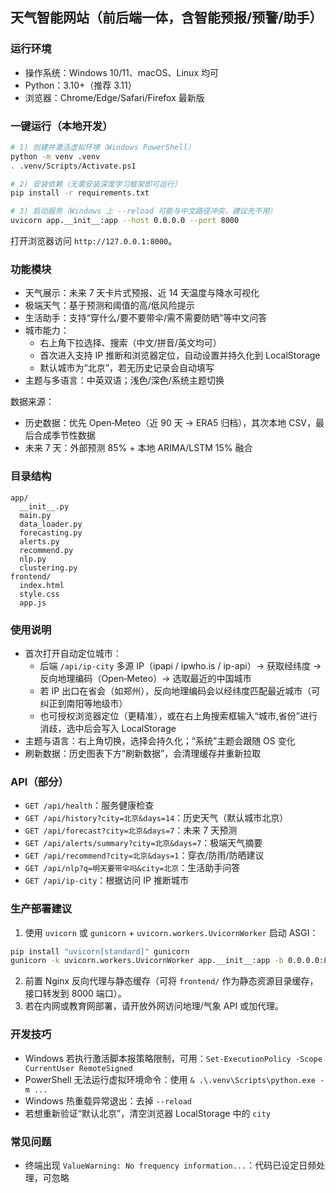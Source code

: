 ## 天气智能网站（前后端一体，含智能预报/预警/助手）

### 运行环境
- 操作系统：Windows 10/11、macOS、Linux 均可
- Python：3.10+（推荐 3.11）
- 浏览器：Chrome/Edge/Safari/Firefox 最新版

### 一键运行（本地开发）
```bash
# 1) 创建并激活虚拟环境（Windows PowerShell）
python -m venv .venv
. .venv/Scripts/Activate.ps1

# 2) 安装依赖（无需安装深度学习框架即可运行）
pip install -r requirements.txt

# 3) 启动服务（Windows 上 --reload 可能与中文路径冲突，建议先不用）
uvicorn app.__init__:app --host 0.0.0.0 --port 8000
```

打开浏览器访问 `http://127.0.0.1:8000`。

### 功能模块
- 天气展示：未来 7 天卡片式预报、近 14 天温度与降水可视化
- 极端天气：基于预测和阈值的高/低风险提示
- 生活助手：支持“穿什么/要不要带伞/需不需要防晒”等中文问答
- 城市能力：
  - 右上角下拉选择、搜索（中文/拼音/英文均可）
  - 首次进入支持 IP 推断和浏览器定位，自动设置并持久化到 LocalStorage
  - 默认城市为“北京”，若无历史记录会自动填写
- 主题与多语言：中英双语；浅色/深色/系统主题切换

数据来源：
- 历史数据：优先 Open‑Meteo（近 90 天 → ERA5 归档），其次本地 CSV，最后合成季节性数据
- 未来 7 天：外部预测 85% + 本地 ARIMA/LSTM 15% 融合

### 目录结构
```
app/
  __init__.py
  main.py
  data_loader.py
  forecasting.py
  alerts.py
  recommend.py
  nlp.py
  clustering.py
frontend/
  index.html
  style.css
  app.js
```

### 使用说明
- 首次打开自动定位城市：
  - 后端 `/api/ip-city` 多源 IP（ipapi / ipwho.is / ip-api）→ 获取经纬度 → 反向地理编码（Open‑Meteo）→ 选取最近的中国城市
  - 若 IP 出口在省会（如郑州），反向地理编码会以经纬度匹配最近城市（可纠正到南阳等地级市）
  - 也可授权浏览器定位（更精准），或在右上角搜索框输入“城市,省份”进行消歧，选中后会写入 LocalStorage
- 主题与语言：右上角切换，选择会持久化；“系统”主题会跟随 OS 变化
- 刷新数据：历史图表下方“刷新数据”，会清理缓存并重新拉取

### API（部分）
- `GET /api/health`：服务健康检查
- `GET /api/history?city=北京&days=14`：历史天气（默认城市北京）
- `GET /api/forecast?city=北京&days=7`：未来 7 天预测
- `GET /api/alerts/summary?city=北京&days=7`：极端天气摘要
- `GET /api/recommend?city=北京&days=1`：穿衣/防雨/防晒建议
- `GET /api/nlp?q=明天要带伞吗&city=北京`：生活助手问答
- `GET /api/ip-city`：根据访问 IP 推断城市

### 生产部署建议
1) 使用 `uvicorn` 或 `gunicorn` + `uvicorn.workers.UvicornWorker` 启动 ASGI：
```bash
pip install "uvicorn[standard]" gunicorn
gunicorn -k uvicorn.workers.UvicornWorker app.__init__:app -b 0.0.0.0:8000 --workers 2 --threads 8
```
2) 前置 Nginx 反向代理与静态缓存（可将 `frontend/` 作为静态资源目录缓存，接口转发到 8000 端口）。
3) 若在内网或教育网部署，请开放外网访问地理/气象 API 或加代理。

### 开发技巧
- Windows 若执行激活脚本报策略限制，可用：`Set-ExecutionPolicy -Scope CurrentUser RemoteSigned`
- PowerShell 无法运行虚拟环境命令：使用 `& .\.venv\Scripts\python.exe -m ...`
- Windows 热重载异常退出：去掉 `--reload`
- 若想重新验证“默认北京”，清空浏览器 LocalStorage 中的 `city`

### 常见问题
- 终端出现 `ValueWarning: No frequency information...`：代码已设定日频处理，可忽略
